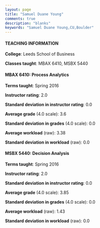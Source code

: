 ```yaml
---
layout: page
title: "Samuel Duane Young" 
comments: true
description: "blanks"
keywords: "Samuel Duane Young,CU,Boulder"
---
```

<head>
<script src="https://ajax.googleapis.com/ajax/libs/jquery/2.1.3/jquery.min.js"></script>
<script src="https://dl.dropboxusercontent.com/s/pc42nxpaw1ea4o9/highcharts.js?dl=0"></script>
<!-- <script src="../assets/js/highcharts.js"></script> -->
<style type="text/css">@font-face {
	font-family: "Bebas Neue";
	src: url(https://www.filehosting.org/file/details/544349/BebasNeue Regular.otf) format("opentype");
	}
	h1.Bebas { 
		font-family: "Bebas Neue", Verdana, Tahoma;
	}
</style>
</head>
	   
#### TEACHING INFORMATION

**College**: Leeds School of Business

**Classes taught**: MBAX 6410, MSBX 5440

#### MBAX 6410: Process Analytics

**Terms taught**: Spring 2016

**Instructor rating**: 2.0

**Standard deviation in instructor rating**: 0.0

**Average grade** (4.0 scale): 3.6

**Standard deviation in grades** (4.0 scale): 0.0

**Average workload** (raw): 3.38

**Standard deviation in workload** (raw): 0.0

#### MSBX 5440: Decision Analysis

**Terms taught**: Spring 2016

**Instructor rating**: 2.0

**Standard deviation in instructor rating**: 0.0

**Average grade** (4.0 scale): 3.85

**Standard deviation in grades** (4.0 scale): 0.0

**Average workload** (raw): 1.43

**Standard deviation in workload** (raw): 0.0

